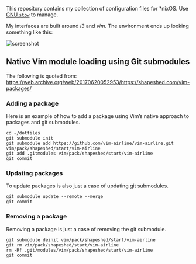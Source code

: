 This repository contains my collection of configuration files for *nixOS. Use
[GNU `stow`][1] to manage.

[1]: https://www.gnu.org/software/stow/

My interfaces are built around *i3* and *vim*. The environment ends up looking
something like this:

![screenshot](https://github.com/denten/.dotfiles/raw/master/layoutidea.png)

## Native Vim module loading using Git submodules

The following is quoted from:
<https://web.archive.org/web/20170620052953/https://shapeshed.com/vim-packages/>

### Adding a package

Here is an example of how to add a package using Vim’s native approach to
packages and git submodules.

```
cd ~/dotfiles
git submodule init
git submodule add https://github.com/vim-airline/vim-airline.git vim/pack/shapeshed/start/vim-airline
git add .gitmodules vim/pack/shapeshed/start/vim-airline
git commit
```

### Updating packages

To update packages is also just a case of updating git submodules.

```
git submodule update --remote --merge
git commit
```

### Removing a package

Removing a package is just a case of removing the git submodule.

```
git submodule deinit vim/pack/shapeshed/start/vim-airline
git rm vim/pack/shapeshed/start/vim-airline
rm -Rf .git/modules/vim/pack/shapeshed/start/vim-airline
git commit
```
